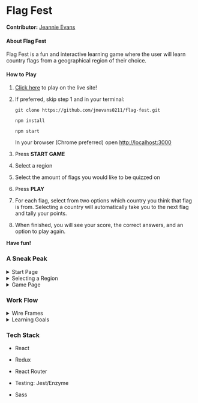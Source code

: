 # Flag Fest  <img src="https://svgsilh.com/svg/1674807.svg" width=13 />

**Contributor:** [Jeannie Evans](https://github.com/jmevans0211/)

#### About Flag Fest

Flag Fest is a fun and interactive learning game where the user will learn country flags from a geographical region of their choice.

#### How to Play

1. [Click here](https://flag-fest.herokuapp.com/) to play on the live site!
2. If preferred, skip step 1 and in your terminal:

   `git clone https://github.com/jmevans0211/flag-fest.git`
  
   `npm install`

   `npm start`
  
   In your browser (Chrome preferred) open [http://localhost:3000](http://localhost:3000) 
   
3. Press **START GAME**
4. Select a region
5. Select the amount of flags you would like to be quizzed on
6. Press **PLAY**
7. For each flag, select from two options which country you think that flag is from. Selecting a country will automatically take you to the next flag and tally your points.
8. When finished, you will see your score, the correct answers, and an option to play again.

**Have fun!**

### A Sneak Peak

<details>
  <summary> Start Page </summary>

![Start Page](https://user-images.githubusercontent.com/48900496/68165666-3fbd0f00-ff1d-11e9-914f-f7eb27283c0c.png)

</details>


<details>

<summary>Selecting a Region</summary>

![Selecting a Region](https://user-images.githubusercontent.com/48900496/68165704-55323900-ff1d-11e9-830b-631dc4a90ca9.png)

</details>


<details>
  <summary>Game Page</summary>

![Game Page](https://user-images.githubusercontent.com/48900496/68167276-31252680-ff22-11e9-8980-aa100dca0f00.png)

</details>

### Work Flow

<details>
  <summary>Wire Frames</summary>
  
![flag-fest-wireframe1](https://user-images.githubusercontent.com/48900496/68167653-6ed67f00-ff23-11e9-8e0c-52ca6b53a539.jpg)

![flag-fest-wireframe2](https://user-images.githubusercontent.com/48900496/68167663-772eba00-ff23-11e9-98c3-3ed6dc8806d4.jpg)

![flag-fest-wireframe3](https://user-images.githubusercontent.com/48900496/68167669-7b5ad780-ff23-11e9-8c39-b57600ae1af3.jpg)

</details>

<details>
  <summary>Learning Goals</summary>
  
  - Continue working with API calls by fetching and cleaning data
  - Work with React and Redux with fluency
  - Testing: Unit, async, integration
  - Intuitive user experience and design
  
</details>



### Tech Stack

- React

- Redux

- React Router

- Testing: Jest/Enzyme

- Sass


